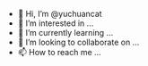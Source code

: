 - 👋 Hi, I’m @yuchuancat
- 👀 I’m interested in ...
- 🌱 I’m currently learning ...
- 💞️ I’m looking to collaborate on ...
- 📫 How to reach me ...

<!---
yuchuancat/yuchuancat is a ✨ special ✨ repository because its `README.md` (this file) appears on your GitHub profile.
You can click the Preview link to take a look at your changes.
--->

